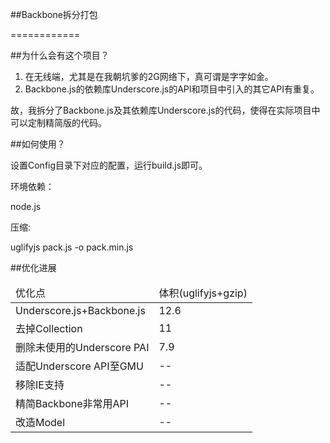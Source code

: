 ##Backbone拆分打包============##为什么会有这个项目？1. 在无线端，尤其是在我朝坑爹的2G网络下，真可谓是字字如金。2. Backbone.js的依赖库Underscore.js的API和项目中引入的其它API有重复。故，我拆分了Backbone.js及其依赖库Underscore.js的代码，使得在实际项目中可以定制精简版的代码。##如何使用？设置Config目录下对应的配置，运行build.js即可。环境依赖：node.js压缩:uglifyjs pack.js -o pack.min.js##优化进展<table>    <thead>        <tr>            <td>优化点</td>            <td>体积(uglifyjs+gzip)</td>        </tr>    </thead>    <tbody>        <tr>            <td>Underscore.js+Backbone.js</td>            <td>12.6</td>        </tr>        <tr>            <td>去掉Collection</td>            <td>11</td>        </tr>        <tr>            <td>删除未使用的Underscore PAI</td>            <td>7.9</td>        </tr>        <tr>            <td>适配Underscore API至GMU</td>            <td> -- </td>        </tr>        <tr>            <td>移除IE支持</td>            <td> -- </td>        </tr>        <tr>            <td>精简Backbone非常用API</td>            <td> -- </td>        </tr>        <tr>            <td>改造Model</td>            <td> -- </td>        </tr>    </tbody></table>